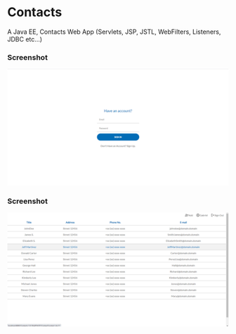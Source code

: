 # Contacts
A Java EE, Contacts Web App (Servlets, JSP, JSTL, WebFilters, Listeners, JDBC etc...)

### Screenshot
![notes app screen shot](https://github.com/GabrielJuliao/Contacts/blob/main/readme-content/screenshot1.png)
### Screenshot
![notes app screen shot](https://github.com/GabrielJuliao/Contacts/blob/main/readme-content/screenshot2.png)

